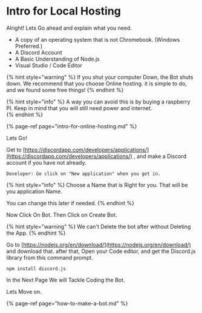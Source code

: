 # Intro for Local Hosting

Alright! Lets Go ahead and explain what you need.

* A copy of an operating system that is not Chromebook. \(Windows Preferred.\)
* A Discord Account
* A Basic Understanding of Node.js
* Visual Studio /  Code Editor

{% hint style="warning" %}
If you shut your computer Down, the Bot shuts down. We recommend that you choose Online hosting. it is simple to do, and we found some free things!
{% endhint %}

{% hint style="info" %}
A way you can avoid this is by buying a raspberry PI. Keep in mind that you will still need power and internet.                                                                                                                                                                                                                                                                                                                             
{% endhint %}

{% page-ref page="intro-for-online-hosting.md" %}

Lets Go!

Get to [https://discordapp.com/developers/applications/](https://discordapp.com/developers/applications/) , and make a Discord account if you have not already.

```
Developer: Go click on "New application" when you get in.
```

{% hint style="info" %}
 Choose a Name that is Right for you. That will be you application Name.

You can change this later if needed. 
{% endhint %}

Now Click On Bot. Then Click on Create Bot.

{% hint style="warning" %}
We can't Delete the bot after without Deleting the App. 
{% endhint %}

Go to [https://nodejs.org/en/download/](https://nodejs.org/en/download/) and download that. after that, Open your Code editor, and get the Discord.js library from this command prompt.

```text
npm install discord.js
```

In the Next Page We will Tackle Coding the Bot. 

Lets Move on.

{% page-ref page="how-to-make-a-bot.md" %}

